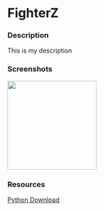 <h1>FighterZ</h1>

<h3>Description</h3>

<p>
    This is my description
</p>

<h3>Screenshots</h3>
<img src="https://github.com/apark0648/FighterZZ/blob/master/Start%20Screen.PNG" width="200px">

<h3>Resources</h3>
<a href="https://www.python.org/downloads/"> Python Download </a>
